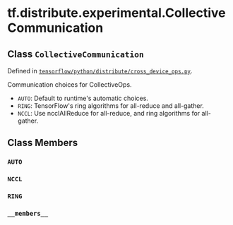 <div itemscope itemtype="http://developers.google.com/ReferenceObject">
<meta itemprop="name" content="tf.distribute.experimental.CollectiveCommunication" />
<meta itemprop="path" content="Stable" />
<meta itemprop="property" content="AUTO"/>
<meta itemprop="property" content="NCCL"/>
<meta itemprop="property" content="RING"/>
<meta itemprop="property" content="__members__"/>
</div>

# tf.distribute.experimental.CollectiveCommunication

## Class `CollectiveCommunication`





Defined in [`tensorflow/python/distribute/cross_device_ops.py`](/code/stable/tensorflow/python/distribute/cross_device_ops.py).

Communication choices for CollectiveOps.

* `AUTO`: Default to runtime's automatic choices.
* `RING`: TensorFlow's ring algorithms for all-reduce and
  all-gather.
* `NCCL`: Use ncclAllReduce for all-reduce, and ring algorithms for
  all-gather.

## Class Members

<h3 id="AUTO"><code>AUTO</code></h3>

<h3 id="NCCL"><code>NCCL</code></h3>

<h3 id="RING"><code>RING</code></h3>

<h3 id="__members__"><code>__members__</code></h3>

